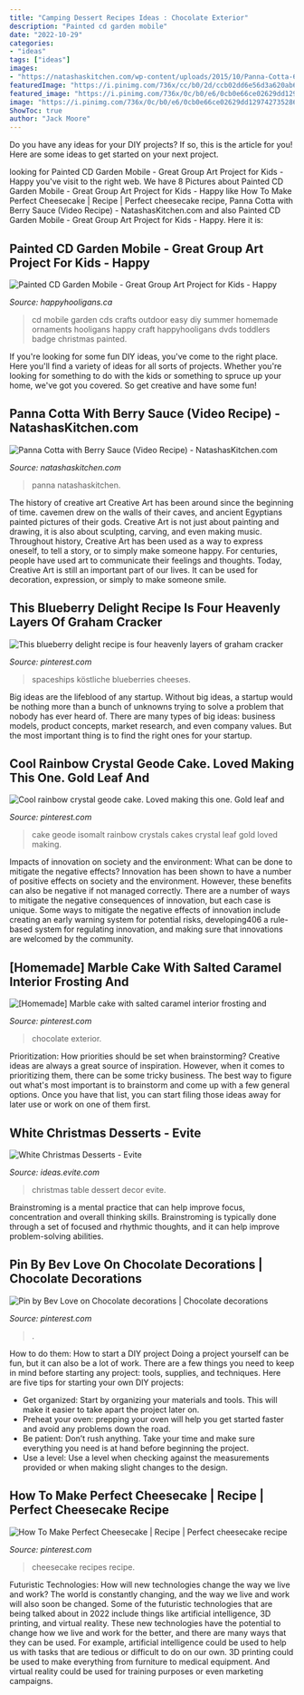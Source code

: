 ```yaml
---
title: "Camping Dessert Recipes Ideas : Chocolate Exterior"
description: "Painted cd garden mobile"
date: "2022-10-29"
categories:
- "ideas"
tags: ["ideas"]
images:
- "https://natashaskitchen.com/wp-content/uploads/2015/10/Panna-Cotta-6.jpg"
featuredImage: "https://i.pinimg.com/736x/cc/b0/2d/ccb02dd6e56d3a620ab6a1f94630523e--exterior-marble-cake.jpg"
featured_image: "https://i.pinimg.com/736x/0c/b0/e6/0cb0e66ce02629dd129742735286adcb.jpg"
image: "https://i.pinimg.com/736x/0c/b0/e6/0cb0e66ce02629dd129742735286adcb.jpg"
ShowToc: true
author: "Jack Moore"
---
```



Do you have any ideas for your DIY projects? If so, this is the article for you! Here are some ideas to get started on your next project.

	

		
looking for Painted CD Garden Mobile - Great Group Art Project for Kids - Happy you've visit to the right web. We have 8 Pictures about Painted CD Garden Mobile - Great Group Art Project for Kids - Happy like How To Make Perfect Cheesecake | Recipe | Perfect cheesecake recipe, Panna Cotta with Berry Sauce (Video Recipe) - NatashasKitchen.com and also Painted CD Garden Mobile - Great Group Art Project for Kids - Happy. Here it is:
		
    
## Painted CD Garden Mobile - Great Group Art Project For Kids - Happy

<img loading=lazy src="https://cdn.happyhooligans.ca/wp-content/uploads/2018/07/CD-Garden-Mobile-Happy-Hooligans-.jpg" onerror="this.onerror=null;this.src='https://tse4.mm.bing.net/th?id=OIP.-dsIxt0sB12xKsbEknXN-wAAAA&amp;pid=15.1';" alt="Painted CD Garden Mobile - Great Group Art Project for Kids - Happy">

_Source: happyhooligans.ca_

>cd mobile garden cds crafts outdoor easy diy summer homemade ornaments hooligans happy craft happyhooligans dvds toddlers badge christmas painted. 

	

If you're looking for some fun DIY ideas, you've come to the right place. Here you'll find a variety of ideas for all sorts of projects. Whether you're looking for something to do with the kids or something to spruce up your home, we've got you covered. So get creative and have some fun!

    
## Panna Cotta With Berry Sauce (Video Recipe) - NatashasKitchen.com

<img loading=lazy src="https://natashaskitchen.com/wp-content/uploads/2015/10/Panna-Cotta-6.jpg" onerror="this.onerror=null;this.src='https://tse4.mm.bing.net/th?id=OIP.ymJ94xrhHNoWGSE5M5OTKQHaLH&amp;pid=15.1';" alt="Panna Cotta with Berry Sauce (Video Recipe) - NatashasKitchen.com">

_Source: natashaskitchen.com_

>panna natashaskitchen. 

	

The history of creative art
Creative Art has been around since the beginning of time. cavemen drew on the walls of their caves, and ancient Egyptians painted pictures of their gods. Creative Art is not just about painting and drawing, it is also about sculpting, carving, and even making music.
Throughout history, Creative Art has been used as a way to express oneself, to tell a story, or to simply make someone happy. For centuries, people have used art to communicate their feelings and thoughts. Today, Creative Art is still an important part of our lives. It can be used for decoration, expression, or simply to make someone smile.

    
## This Blueberry Delight Recipe Is Four Heavenly Layers Of Graham Cracker

<img loading=lazy src="https://i.pinimg.com/736x/68/2d/5b/682d5b98b4b4b0d5e2e3c80e28ff2bcc.jpg" onerror="this.onerror=null;this.src='https://tse3.mm.bing.net/th?id=OIP.IpOVeClscz5eJL5R0TjPyAHaO0&amp;pid=15.1';" alt="This blueberry delight recipe is four heavenly layers of graham cracker">

_Source: pinterest.com_

>spaceships köstliche blueberries cheeses. 

	

Big ideas are the lifeblood of any startup. Without big ideas, a startup would be nothing more than a bunch of unknowns trying to solve a problem that nobody has ever heard of. There are many types of big ideas: business models, product concepts, market research, and even company values. But the most important thing is to find the right ones for your startup.

    
## Cool Rainbow Crystal Geode Cake. Loved Making This One. Gold Leaf And

<img loading=lazy src="https://i.pinimg.com/736x/0c/b0/e6/0cb0e66ce02629dd129742735286adcb.jpg" onerror="this.onerror=null;this.src='https://tse2.mm.bing.net/th?id=OIP.75-rPDxaU2_ebiwaqXYU2QHaJ3&amp;pid=15.1';" alt="Cool rainbow crystal geode cake. Loved making this one. Gold leaf and">

_Source: pinterest.com_

>cake geode isomalt rainbow crystals cakes crystal leaf gold loved making. 

	

Impacts of innovation on society and the environment: What can be done to mitigate the negative effects?
Innovation has been shown to have a number of positive effects on society and the environment. However, these benefits can also be negative if not managed correctly. There are a number of ways to mitigate the negative consequences of innovation, but each case is unique. Some ways to mitigate the negative effects of innovation include creating an early warning system for potential risks, developing406
a rule-based system for regulating innovation, and making sure that innovations are welcomed by the community.

    
## [Homemade] Marble Cake With Salted Caramel Interior Frosting And

<img loading=lazy src="https://i.pinimg.com/736x/cc/b0/2d/ccb02dd6e56d3a620ab6a1f94630523e--exterior-marble-cake.jpg" onerror="this.onerror=null;this.src='https://tse4.mm.bing.net/th?id=OIP.FMMTXE4pOrdUK5X9XW7tQwHaNK&amp;pid=15.1';" alt="[Homemade] Marble cake with salted caramel interior frosting and">

_Source: pinterest.com_

>chocolate exterior. 

	

Prioritization: How priorities should be set when brainstorming?
Creative ideas are always a great source of inspiration. However, when it comes to prioritizing them, there can be some tricky business. The best way to figure out what's most important is to brainstorm and come up with a few general options. Once you have that list, you can start filing those ideas away for later use or work on one of them first.

    
## White Christmas Desserts - Evite

<img loading=lazy src="http://ideas.evite.com/media/slider-decor-white-christmas-dessert-table.jpg" onerror="this.onerror=null;this.src='https://tse1.mm.bing.net/th?id=OIP.D77KaVVKVL990pv8_gLYwwHaE8&amp;pid=15.1';" alt="White Christmas Desserts - Evite">

_Source: ideas.evite.com_

>christmas table dessert decor evite. 

	

Brainstroming is a mental practice that can help improve focus, concentration and overall thinking skills. Brainstroming is typically done through a set of focused and rhythmic thoughts, and it can help improve problem-solving abilities.

    
## Pin By Bev Love On Chocolate Decorations | Chocolate Decorations

<img loading=lazy src="https://i.pinimg.com/736x/b1/c1/2e/b1c12e35ba2c087938a5450ffc0531c2.jpg" onerror="this.onerror=null;this.src='https://tse2.mm.bing.net/th?id=OIP.6eo7cvi1lHjn2o1WLFYucwHaIB&amp;pid=15.1';" alt="Pin by Bev Love on Chocolate decorations | Chocolate decorations">

_Source: pinterest.com_

>. 

	

How to do them: How to start a DIY project
Doing a project yourself can be fun, but it can also be a lot of work. There are a few things you need to keep in mind before starting any project: tools, supplies, and techniques. Here are five tips for starting your own DIY projects: 
- Get organized: Start by organizing your materials and tools. This will make it easier to take apart the project later on. 
- Preheat your oven: prepping your oven will help you get started faster and avoid any problems down the road. 
- Be patient: Don’t rush anything. Take your time and make sure everything you need is at hand before beginning the project. 
- Use a level: Use a level when checking against the measurements provided or when making slight changes to the design.

    
## How To Make Perfect Cheesecake | Recipe | Perfect Cheesecake Recipe

<img loading=lazy src="https://i.pinimg.com/736x/f9/bf/b2/f9bfb22c18c2ab5a521857f8470e9d2f--cheesecake-day-cheesecake-recipes.jpg" onerror="this.onerror=null;this.src='https://tse2.mm.bing.net/th?id=OIP.9I24wdl-IcC0NAhYh6faaQHaKX&amp;pid=15.1';" alt="How To Make Perfect Cheesecake | Recipe | Perfect cheesecake recipe">

_Source: pinterest.com_

>cheesecake recipes recipe. 

	

Futuristic Technologies: How will new technologies change the way we live and work?
The world is constantly changing, and the way we live and work will also soon be changed. Some of the futuristic technologies that are being talked about in 2022 include things like artificial intelligence, 3D printing, and virtual reality. These new technologies have the potential to change how we live and work for the better, and there are many ways that they can be used. For example, artificial intelligence could be used to help us with tasks that are tedious or difficult to do on our own. 3D printing could be used to make everything from furniture to medical equipment. And virtual reality could be used for training purposes or even marketing campaigns.

